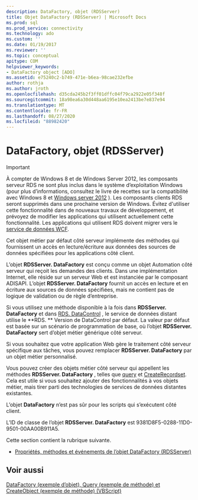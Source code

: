 ```yaml
---
description: DataFactory, objet (RDSServer)
title: Objet DataFactory (RDSServer) | Microsoft Docs
ms.prod: sql
ms.prod_service: connectivity
ms.technology: ado
ms.custom: ''
ms.date: 01/19/2017
ms.reviewer: ''
ms.topic: conceptual
apitype: COM
helpviewer_keywords:
- DataFactory object [ADO]
ms.assetid: e75240c2-b749-471e-b6ea-98cae232efbe
author: rothja
ms.author: jroth
ms.openlocfilehash: d35cda245b2f3ff01dffc04f79ca2922e05f348f
ms.sourcegitcommit: 18a98ea6a30d448aa6195e10ea2413be7e837e94
ms.translationtype: MT
ms.contentlocale: fr-FR
ms.lasthandoff: 08/27/2020
ms.locfileid: "88982420"
---
```

# <a name="datafactory-object-rdsserver"></a>DataFactory, objet (RDSServer)
> [!IMPORTANT]
>  À compter de Windows 8 et de Windows Server 2012, les composants serveur RDS ne sont plus inclus dans le système d’exploitation Windows (pour plus d’informations, consultez le livre de recettes sur la compatibilité avec Windows 8 et [Windows server 2012](https://www.microsoft.com/download/details.aspx?id=27416) ). Les composants clients RDS seront supprimés dans une prochaine version de Windows. Évitez d'utiliser cette fonctionnalité dans de nouveaux travaux de développement, et prévoyez de modifier les applications qui utilisent actuellement cette fonctionnalité. Les applications qui utilisent RDS doivent migrer vers le [service de données WCF](https://go.microsoft.com/fwlink/?LinkId=199565).  
  
 Cet objet métier par défaut côté serveur implémente des méthodes qui fournissent un accès en lecture/écriture aux données des sources de données spécifiées pour les applications côté client.  
  
 L’objet **RDSServer. DataFactory** est conçu comme un objet Automation côté serveur qui reçoit les demandes des clients. Dans une implémentation Internet, elle réside sur un serveur Web et est instanciée par le composant ADISAPI. L’objet **RDSServer. DataFactory** fournit un accès en lecture et en écriture aux sources de données spécifiées, mais ne contient pas de logique de validation ou de règle d’entreprise.  
  
 Si vous utilisez une méthode disponible à la fois dans **RDSServer. DataFactory** et dans [RDS. DataControl](./datacontrol-object-rds.md) , le service de données distant utilise le **RDS. ** Version de DataControl par défaut. La valeur par défaut est basée sur un scénario de programmation de base, où l’objet **RDSServer. DataFactory** sert d’objet métier générique côté serveur.  
  
 Si vous souhaitez que votre application Web gère le traitement côté serveur spécifique aux tâches, vous pouvez remplacer **RDSServer. DataFactory** par un objet métier personnalisé.  
  
 Vous pouvez créer des objets métier côté serveur qui appellent les méthodes **RDSServer. DataFactory** , telles que [query](./query-method-rds.md) et [CreateRecordset](./createrecordset-method-rds.md). Cela est utile si vous souhaitez ajouter des fonctionnalités à vos objets métier, mais tirer parti des technologies de services de données distantes existantes.  
  
 L’objet **DataFactory** n’est pas sûr pour les scripts qui s’exécutent côté client.  
  
 L’ID de classe de l’objet **RDSServer. DataFactory** est 9381D8F5-0288-11D0-9501-00AA00B911A5.  
  
 Cette section contient la rubrique suivante.  
  
-   [Propriétés, méthodes et événements de l’objet DataFactory (RDSServer)](./datafactory-object-rdsserver-properties-methods-and-events.md)  
  
## <a name="see-also"></a>Voir aussi  
 [DataFactory (exemple d’objet), Query (exemple de méthode) et CreateObject (exemple de méthode) (VBScript)](./datafactory-object-query-method-and-createobject-method-example-vbscript.md)
